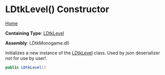 # LDtkLevel\(\) Constructor

[Home](../../../README.md)

**Containing Type**: [LDtkLevel](../README.md)

**Assembly**: LDtkMonogame\.dll

  
Initializes a new instance of the [LDtkLevel](../README.md) class\. Used by json deserializer not for use by user\!\. 

```csharp
public LDtkLevel()
```

